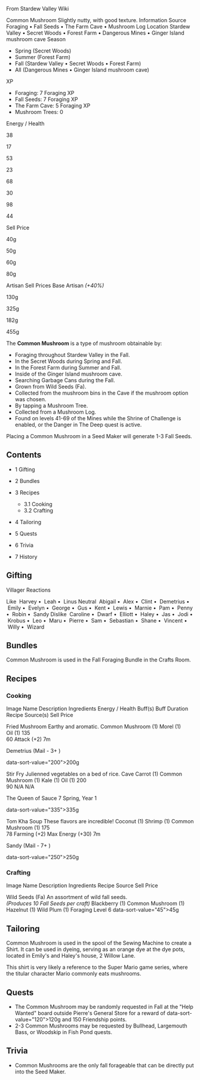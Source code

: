 From Stardew Valley Wiki

Common Mushroom Slightly nutty, with good texture. Information Source Foraging • Fall Seeds • The Farm Cave • Mushroom Log Location Stardew Valley • Secret Woods • Forest Farm • Dangerous Mines • Ginger Island mushroom cave Season

- Spring (Secret Woods)
- Summer (Forest Farm)
- Fall (Stardew Valley • Secret Woods • Forest Farm)
- All (Dangerous Mines • Ginger Island mushroom cave)

XP

- Foraging: 7 Foraging XP
- Fall Seeds: 7 Foraging XP
- The Farm Cave: 5 Foraging XP
- Mushroom Trees: 0

Energy / Health

38

17

53

23

68

30

98

44

Sell Price

40g

50g

60g

80g

Artisan Sell Prices Base Artisan *(+40%)*

130g

325g

182g

455g

The **Common Mushroom** is a type of mushroom obtainable by:

- Foraging throughout Stardew Valley in the Fall.
- In the Secret Woods during Spring and Fall.
- In the Forest Farm during Summer and Fall.
- Inside of the Ginger Island mushroom cave.
- Searching Garbage Cans during the Fall.
- Grown from Wild Seeds (Fa).
- Collected from the mushroom bins in the Cave if the mushroom option was chosen.
- By tapping a Mushroom Tree.
- Collected from a Mushroom Log.
- Found on levels 41-69 of the Mines while the Shrine of Challenge is enabled, or the Danger in The Deep quest is active.

Placing a Common Mushroom in a Seed Maker will generate 1-3 Fall Seeds.

## Contents

- 1 Gifting
- 2 Bundles
- 3 Recipes
  
  - 3.1 Cooking
  - 3.2 Crafting
- 4 Tailoring
- 5 Quests
- 6 Trivia
- 7 History

## Gifting

Villager Reactions

Like  Harvey •  Leah •  Linus Neutral  Abigail •  Alex •  Clint •  Demetrius •  Emily •  Evelyn •  George •  Gus •  Kent •  Lewis •  Marnie •  Pam •  Penny •  Robin •  Sandy Dislike  Caroline •  Dwarf •  Elliott •  Haley •  Jas •  Jodi •  Krobus •  Leo •  Maru •  Pierre •  Sam •  Sebastian •  Shane •  Vincent •  Willy •  Wizard

## Bundles

Common Mushroom is used in the Fall Foraging Bundle in the Crafts Room.

## Recipes

### Cooking

Image Name Description Ingredients Energy / Health Buff(s) Buff Duration Recipe Source(s) Sell Price

Fried Mushroom Earthy and aromatic. Common Mushroom (1) Morel (1) Oil (1) 135  
60 Attack (+2) 7m

Demetrius (Mail - 3+ )

data-sort-value="200"&gt;200g

Stir Fry Julienned vegetables on a bed of rice. Cave Carrot (1) Common Mushroom (1) Kale (1) Oil (1) 200  
90 N/A N/A

The Queen of Sauce 7 Spring, Year 1

data-sort-value="335"&gt;335g

Tom Kha Soup These flavors are incredible! Coconut (1) Shrimp (1) Common Mushroom (1) 175  
78 Farming (+2) Max Energy (+30) 7m

Sandy (Mail - 7+ )

data-sort-value="250"&gt;250g

### Crafting

Image Name Description Ingredients Recipe Source Sell Price

Wild Seeds (Fa) An assortment of wild fall seeds.  
*(Produces 10 Fall Seeds per craft)* Blackberry (1) Common Mushroom (1) Hazelnut (1) Wild Plum (1) Foraging Level 6 data-sort-value="45"&gt;45g

## Tailoring

Common Mushroom is used in the spool of the Sewing Machine to create a Shirt. It can be used in dyeing, serving as an orange dye at the dye pots, located in Emily's and Haley's house, 2 Willow Lane.

This shirt is very likely a reference to the Super Mario game series, where the titular character Mario commonly eats mushrooms.

## Quests

- The Common Mushroom may be randomly requested in Fall at the "Help Wanted" board outside Pierre's General Store for a reward of data-sort-value="120"&gt;120g and 150 Friendship points.
- 2-3 Common Mushrooms may be requested by Bullhead, Largemouth Bass, or Woodskip in Fish Pond quests.

## Trivia

- Common Mushrooms are the only fall forageable that can be directly put into the Seed Maker.